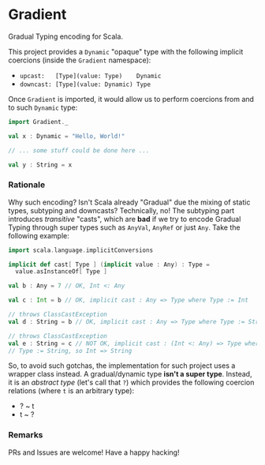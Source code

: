 Gradient
========

Gradual Typing encoding for Scala.

This project provides a `Dynamic` "opaque" type with the following implicit
coercions (inside the `Gradient` namespace):
- `upcast:   [Type](value: Type)    Dynamic`
- `downcast: [Type](value: Dynamic) Type`

Once `Gradient` is imported, it would allow us to perform coercions from and
to such `Dynamic` type:

```scala
import Gradient._

val x : Dynamic = "Hello, World!"

// ... some stuff could be done here ...

val y : String = x
```

### Rationale

Why such encoding? Isn't Scala already "Gradual" due the mixing of static types,
subtyping and downcasts? Technically, no! The subtyping part introduces
_transitive_ "casts", which are **bad** if we try to encode Gradual Typing
through super types such as `AnyVal`, `AnyRef` or just `Any`. Take the following
example:

```scala
import scala.language.implicitConversions

implicit def cast[ Type ] (implicit value : Any) : Type =
  value.asInstanceOf[ Type ]

val b : Any = 7 // OK, Int <: Any

val c : Int = b // OK, implicit cast : Any => Type where Type := Int

// throws ClassCastException
val d : String = b // OK, implicit cast : Any => Type where Type := String

// throws ClassCastException
val e : String = c // NOT OK, implicit cast : (Int <: Any) => Type where
// Type := String, so Int => String
```

So, to avoid such gotchas, the implementation for such project uses a wrapper
class instead. A gradual/dynamic type **isn't a super type**. Instead, it is an
_abstract type_ (let's call that `?`) which provides the following coercion
relations (where `t` is an arbitrary type):
- ? ~ t
- t ~ ?

### Remarks

PRs and Issues are welcome! Have a happy hacking!
